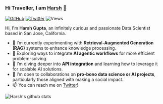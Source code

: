 ### Hi Traveller, I am <a href="https://harshgupta.com/">Harsh</a> 👋

[![GitHub](https://img.shields.io/github/followers/harshbg.svg?style=social)](http://bit.ly/2HYQaL1)
[![Twitter](https://img.shields.io/twitter/follow/harshbg.svg?style=social)](http://bit.ly/2VHxROX)
![Views](https://komarev.com/ghpvc/?username=harshbg&color=yellow)

Hi, I'm **Harsh Gupta**, an infinitely curious and passionate Data Scientist based in San Jose, California.

- 🔭 I’m currently experimenting with **Retrieval-Augmented Generation (RAG)** systems to enhance knowledge processing.
- 🤖 Exploring ways to integrate **AI agentic workflows** for more efficient problem-solving.
- 🌱 I’m diving deeper into **API integration** and learning how to leverage it for scalable AI solutions.
- 👯 I’m open to collaborations on **pro-bono data science or AI projects**, particularly those aligned with making a social impact.
- 📫 You can reach me on [Twitter](https://twitter.com/harshbg)!





<!--
**harshbg/harshbg** is a ✨ _special_ ✨ repository because its `README.md` (this file) appears on your GitHub profile.

Here are some ideas to get you started:

- 🔭 I’m currently working on ...
- 🌱 I’m currently learning ...
- 👯 I’m looking to collaborate on ...
- 🤔 I’m looking for help with ...
- 💬 Ask me about ...
- 📫 How to reach me: ...
- 😄 Pronouns: ...
- ⚡ Fun fact: ...
-->

![Harsh's github stats](https://github-readme-stats.vercel.app/api?username=harshbg&hide=contribs,issues&show_icons=true)









